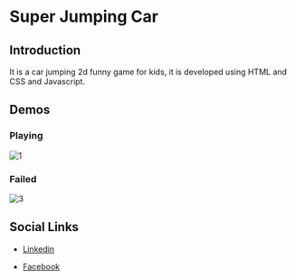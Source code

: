 # Super Jumping Car 

## Introduction

It is a car jumping 2d funny game for kids, it is developed using HTML and CSS and Javascript.

## Demos

### Playing

![1](https://github.com/nithushanmoham/Super-car-racing/assets/106969157/630af3f1-357a-42f6-ae64-3e00afc4d0a0)




### Failed

![3](https://github.com/nithushanmoham/Super-car-racing/assets/106969157/c2f46304-252c-49a7-9ad0-19b42e6b9fb8)




## Social Links

* [Linkedin](https://www.linkedin.com/in/nithushanmohan/)

* [Facebook](https://www.facebook.com/profile.php?id=100077725721945)
